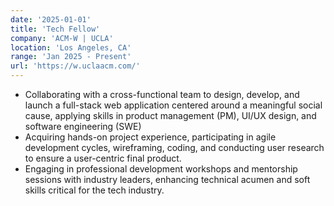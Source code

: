 ```yaml
---
date: '2025-01-01'
title: 'Tech Fellow'
company: 'ACM-W | UCLA'
location: 'Los Angeles, CA'
range: 'Jan 2025 - Present'
url: 'https://w.uclaacm.com/'
---
```


- Collaborating with a cross-functional team to design, develop, and launch a full-stack web application centered around a meaningful social cause, applying skills in product management (PM), UI/UX design, and software engineering (SWE)
- Acquiring hands-on project experience, participating in agile development cycles, wireframing, coding, and conducting user research to ensure a user-centric final product.
- Engaging in professional development workshops and mentorship sessions with industry leaders, enhancing technical acumen and soft skills critical for the tech industry.
